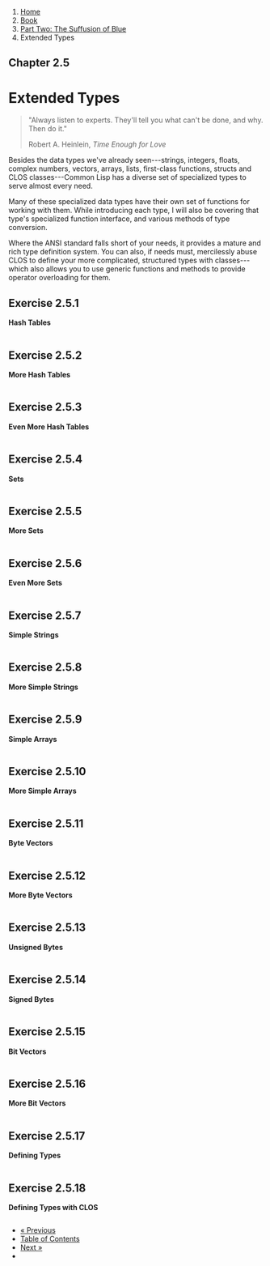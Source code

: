 <ol class="breadcrumb">
  <li><a href="/">Home</a></li>
  <li><a href="/book/">Book</a></li>
  <li><a href="/book/2-0-0-overview/">Part Two: The Suffusion of Blue</a></li>
  <li class="active">Extended Types</li>
</ol>

## Chapter 2.5

# Extended Types

> "Always listen to experts. They'll tell you what can't be done, and why. Then do it."
> <footer>Robert A. Heinlein, <em>Time Enough for Love</em></footer>

Besides the data types we've already seen---strings, integers, floats, complex numbers, vectors, arrays, lists, first-class functions, structs and CLOS classes---Common Lisp has a diverse set of specialized types to serve almost every need.

Many of these specialized data types have their own set of functions for working with them.  While introducing each type, I will also be covering that type's specialized function interface, and various methods of type conversion.

Where the ANSI standard falls short of your needs, it provides a mature and rich type definition system.  You can also, if needs must, mercilessly abuse CLOS to define your more complicated, structured types with classes---which also allows you to use generic functions and methods to provide operator overloading for them.

## Exercise 2.5.1

**Hash Tables**

```lisp

```

## Exercise 2.5.2

**More Hash Tables**

```lisp

```

## Exercise 2.5.3

**Even More Hash Tables**

```lisp

```

## Exercise 2.5.4

**Sets**

```lisp

```

## Exercise 2.5.5

**More Sets**

```lisp

```

## Exercise 2.5.6

**Even More Sets**

```lisp

```

## Exercise 2.5.7

**Simple Strings**

```lisp

```

## Exercise 2.5.8

**More Simple Strings**

```lisp

```

## Exercise 2.5.9

**Simple Arrays**

```lisp

```

## Exercise 2.5.10

**More Simple Arrays**

```lisp

```

## Exercise 2.5.11

**Byte Vectors**

```lisp

```

## Exercise 2.5.12

**More Byte Vectors**

```lisp

```

## Exercise 2.5.13

**Unsigned Bytes**

```lisp

```

## Exercise 2.5.14

**Signed Bytes**

```lisp

```

## Exercise 2.5.15

**Bit Vectors**

```lisp

```

## Exercise 2.5.16

**More Bit Vectors**

```lisp

```

## Exercise 2.5.17

**Defining Types**

```lisp

```

## Exercise 2.5.18

**Defining Types with CLOS**

```lisp

```

<ul class="pager">
  <li class="previous"><a href="/book/2-04-0-data-persistence.md">&laquo; Previous</a></li>
  <li><a href="/book/">Table of Contents</a></li>
  <li class="next"><a href="/book/2-06-0-threads-memos-parallel.md">Next &raquo;</a><li>
</ul>
